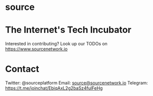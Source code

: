 # source
# The Internet's Tech Incubator
Interested in contributing?
Look up our TODOs on https://www.sourcenetwork.io


# Contact
Twitter: @sourceplatform
Email: source@sourcenetwork.io
Telegram: https://t.me/joinchat/EbiqAxL2g2baSz4fulFeHg
